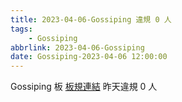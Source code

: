 ```yaml
---
title: 2023-04-06-Gossiping 違規 0 人
tags:
    - Gossiping
abbrlink: 2023-04-06-Gossiping
date: Gossiping-2023-04-06 12:00:00
---
```

Gossiping 板 [板規連結](https://www.ptt.cc/bbs/Gossiping/M.1637425085.A.07D.html)
昨天違規 0 人
